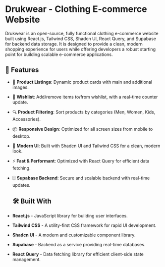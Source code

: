 # Drukwear - Clothing E-commerce Website

Drukwear is an open-source, fully functional clothing e-commerce website built using React.js, Tailwind CSS, Shadcn UI, React Query, and Supabase for backend data storage. It is designed to provide a clean, modern shopping experience for users while offering developers a robust starting point for building scalable e-commerce applications.

## 🌟 Features

- 🛒 **Product Listings**: Dynamic product cards with main and additional images.
- 💖 **Wishlist**: Add/remove items to/from wishlist, with a real-time counter update.
- 🔍 **Product Filtering**: Sort products by categories (Men, Women, Kids, Accessories).
- 📦 **Responsive Design**: Optimized for all screen sizes from mobile to desktop.
- 🎨 **Modern UI**: Built with Shadcn UI and Tailwind CSS for a clean, modern look.
- ⚡ **Fast & Performant**: Optimized with React Query for efficient data fetching.
- 🗄️ **Supabase Backend**: Secure and scalable backend with real-time updates.







  ## 🛠️ Built With

- **React.js** - JavaScript library for building user interfaces.
- **Tailwind CSS** - A utility-first CSS framework for rapid UI development.
- **Shadcn UI** - A modern and customizable component library.
- **Supabase** - Backend as a service providing real-time databases.
- **React Query** - Data fetching library for efficient client-side state management.

